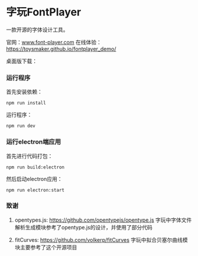 # 字玩FontPlayer
一款开源的字体设计工具。

官网：www.font-player.com
在线体验：https://toysmaker.github.io/fontplayer_demo/

桌面版下载：

### 运行程序
首先安装依赖：
```
npm run install
```
运行程序：
```
npm run dev
```

### 运行electron端应用
首先进行代码打包：
```
npm run build:electron
```

然后启动electron应用：
```
npm run electron:start
```

### 致谢
1. opentypes.js: https://github.com/opentypejs/opentype.js
字玩中字体文件解析生成模块参考了opentype.js的设计，并使用了部分代码

2. fitCurves: https://github.com/volkerp/fitCurves
字玩中拟合贝塞尔曲线模块主要参考了这个开源项目